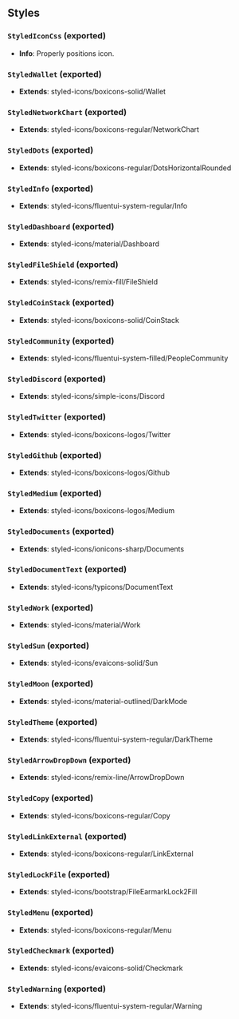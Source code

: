 ## Styles

### `StyledIconCss` (exported)
- **Info**: Properly positions icon.

### `StyledWallet` (exported)
- **Extends**: styled-icons/boxicons-solid/Wallet

### `StyledNetworkChart` (exported)
- **Extends**: styled-icons/boxicons-regular/NetworkChart

### `StyledDots` (exported)
- **Extends**: styled-icons/boxicons-regular/DotsHorizontalRounded

### `StyledInfo` (exported)
- **Extends**: styled-icons/fluentui-system-regular/Info

### `StyledDashboard` (exported)
- **Extends**: styled-icons/material/Dashboard

### `StyledFileShield` (exported)
- **Extends**: styled-icons/remix-fill/FileShield

### `StyledCoinStack` (exported)
- **Extends**: styled-icons/boxicons-solid/CoinStack

### `StyledCommunity` (exported)
- **Extends**: styled-icons/fluentui-system-filled/PeopleCommunity

### `StyledDiscord` (exported)
- **Extends**: styled-icons/simple-icons/Discord

### `StyledTwitter` (exported)
- **Extends**: styled-icons/boxicons-logos/Twitter

### `StyledGithub` (exported)
- **Extends**: styled-icons/boxicons-logos/Github

### `StyledMedium` (exported)
- **Extends**: styled-icons/boxicons-logos/Medium

### `StyledDocuments` (exported)
- **Extends**: styled-icons/ionicons-sharp/Documents

### `StyledDocumentText` (exported)
- **Extends**: styled-icons/typicons/DocumentText

### `StyledWork` (exported)
- **Extends**: styled-icons/material/Work

### `StyledSun` (exported)
- **Extends**: styled-icons/evaicons-solid/Sun

### `StyledMoon` (exported)
- **Extends**: styled-icons/material-outlined/DarkMode

### `StyledTheme` (exported)
- **Extends**: styled-icons/fluentui-system-regular/DarkTheme

### `StyledArrowDropDown` (exported)
- **Extends**: styled-icons/remix-line/ArrowDropDown

### `StyledCopy` (exported)
- **Extends**: styled-icons/boxicons-regular/Copy

### `StyledLinkExternal` (exported)
- **Extends**: styled-icons/boxicons-regular/LinkExternal

### `StyledLockFile` (exported)
- **Extends**: styled-icons/bootstrap/FileEarmarkLock2Fill

### `StyledMenu` (exported)
- **Extends**: styled-icons/boxicons-regular/Menu

### `StyledCheckmark` (exported)
- **Extends**: styled-icons/evaicons-solid/Checkmark

### `StyledWarning` (exported)
- **Extends**: styled-icons/fluentui-system-regular/Warning
